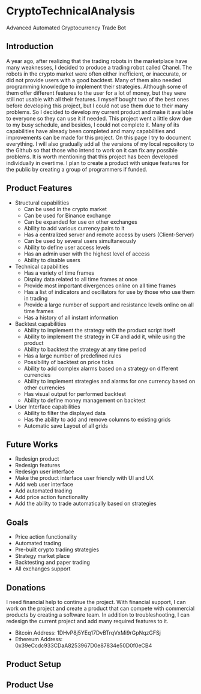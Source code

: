 # CryptoTechnicalAnalysis
Advanced Automated Cryptocurrency Trade Bot


## Introduction
A year ago, after realizing that the trading robots in the marketplace have many weaknesses, I decided to produce a trading robot called Chanel. The robots in the crypto market were often either inefficient, or inaccurate, or did not provide users with a good backtest. Many of them also needed programming knowledge to implement their strategies. Although some of them offer different features to the user for a lot of money, but they were still not usable with all their features. I myself bought two of the best ones before developing this project, but I could not use them due to their many problems. So I decided to develop my current product and make it available to everyone so they can use it if needed. This project went a little slow due to my busy schedule, and besides, I could not complete it. Many of its capabilities have already been completed and many capabilities and improvements can be made for this project. On this page I try to document everything. I will also gradually add all the versions of my local repository to the Github so that those who intend to work on it can fix any possible problems. It is worth mentioning that this project has been developed individually in overtime. I plan to create a product with unique features for the public by creating a group of programmers if funded.


## Product Features
* Structural capabilities
    * Can be used in the crypto market
    * Can be used for Binance exchange
    * Can be expanded for use on other exchanges
    * Ability to add various currency pairs to it
    * Has a centralized server and remote access by users (Client-Server)
    * Can be used by several users simultaneously
    * Ability to define user access levels
    * Has an admin user with the highest level of access
    * Ability to disable users
* Technical capabilities
    * Has a variety of time frames
    * Display data related to all time frames at once
    * Provide most important divergences online on all time frames
    * Has a list of indicators and oscillators for use by those who use them in trading
    * Provide a large number of support and resistance levels online on all time frames
    * Has a history of all instant information
* Backtest capabilities
    * Ability to implement the strategy with the product script itself
    * Ability to implement the strategy in C# and add it, while using the product
    * Ability to backtest the strategy at any time period
    * Has a large number of predefined rules
    * Possibility of backtest on price ticks
    * Ability to add complex alarms based on a strategy on different currencies
    * Ability to implement strategies and alarms for one currency based on other currencies
    * Has visual output for performed backtest
    * Ability to define money management on backtest
* User Interface capabilities
    * Ability to filter the displayed data
    * Has the ability to add and remove columns to existing grids
    * Automatic save Layout of all grids


## Future Works
* Redesign product
* Redesign features
* Redesign user interface
* Make the product interface user friendly with UI and UX
* Add web user interface
* Add automated trading
* Add price action functionality
* Add the ability to trade automatically based on strategies


## Goals
* Price action functionality
* Automated trading
* Pre-built crypto trading strategies
* Strategy market place
* Backtesting and paper trading
* All exchanges support


## Donations
I need financial help to continue the project. With financial support, I can work on the project and create a product that can compete with commercial products by creating a software team. In addition to troubleshooting, I can redesign the current project and add many required features to it. 
* Bitcoin Address:	1DHvP8j5YEq17DvBTrqVxMi9rGpNqzGFSj
* Ethereum Address:	0x39eCcdc933CDaA8253967D0e87834e50D0f0eCB4


## Product Setup


## Product Use


